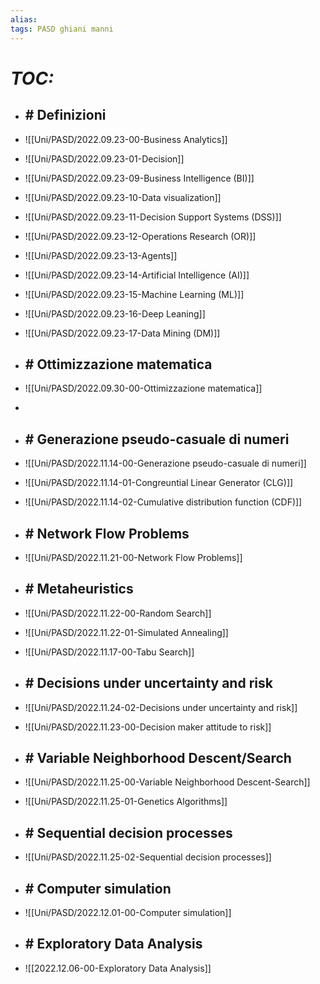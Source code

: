 ```yaml
---
alias:
tags: PASD ghiani manni
---
```


# *TOC:*

- ## \# Definizioni
- ![[Uni/PASD/2022.09.23-00-Business Analytics]]
- ![[Uni/PASD/2022.09.23-01-Decision]]
- ![[Uni/PASD/2022.09.23-09-Business Intelligence (BI)]]
- ![[Uni/PASD/2022.09.23-10-Data visualization]]
- ![[Uni/PASD/2022.09.23-11-Decision Support Systems (DSS)]]
- ![[Uni/PASD/2022.09.23-12-Operations Research (OR)]]
- ![[Uni/PASD/2022.09.23-13-Agents]]
- ![[Uni/PASD/2022.09.23-14-Artificial Intelligence (AI)]]
- ![[Uni/PASD/2022.09.23-15-Machine Learning (ML)]]
- ![[Uni/PASD/2022.09.23-16-Deep Leaning]]
- ![[Uni/PASD/2022.09.23-17-Data Mining (DM)]]

- ## \# Ottimizzazione matematica
- ![[Uni/PASD/2022.09.30-00-Ottimizzazione matematica]]
- 

- ## \# Generazione pseudo-casuale di numeri
- ![[Uni/PASD/2022.11.14-00-Generazione pseudo-casuale di numeri]]
- ![[Uni/PASD/2022.11.14-01-Congreuntial Linear Generator (CLG)]]
- ![[Uni/PASD/2022.11.14-02-Cumulative distribution function (CDF)]]

- ## \# Network Flow Problems
- ![[Uni/PASD/2022.11.21-00-Network Flow Problems]]

- ## \# Metaheuristics
- ![[Uni/PASD/2022.11.22-00-Random Search]]
- ![[Uni/PASD/2022.11.22-01-Simulated Annealing]]
- ![[Uni/PASD/2022.11.17-00-Tabu Search]]

- ## \# Decisions under uncertainty and risk
- ![[Uni/PASD/2022.11.24-02-Decisions under uncertainty and risk]]
- ![[Uni/PASD/2022.11.23-00-Decision maker attitude to risk]]

- ## \# Variable Neighborhood Descent/Search
- ![[Uni/PASD/2022.11.25-00-Variable Neighborhood Descent-Search]]
- ![[Uni/PASD/2022.11.25-01-Genetics Algorithms]]

- ## \# Sequential decision processes
- ![[Uni/PASD/2022.11.25-02-Sequential decision processes]]

- ## \# Computer simulation
- ![[Uni/PASD/2022.12.01-00-Computer simulation]]

- ## \# Exploratory Data Analysis
- ![[2022.12.06-00-Exploratory Data Analysis]]